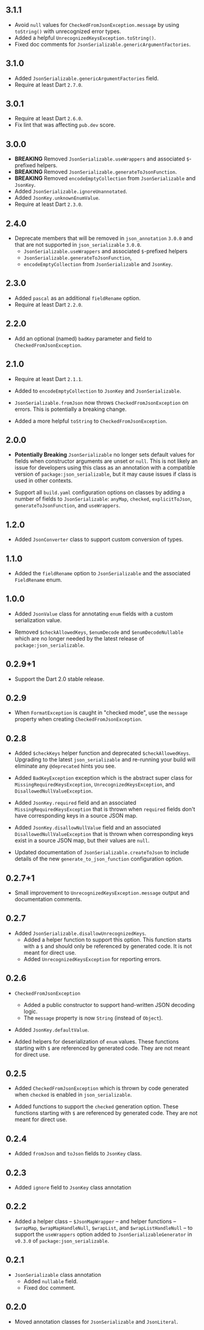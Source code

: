 ## 3.1.1

- Avoid `null` values for `CheckedFromJsonException.message` by using 
  `toString()` with unrecognized error types.
- Added a helpful `UnrecognizedKeysException.toString()`.
- Fixed doc comments for `JsonSerializable.genericArgumentFactories`.

## 3.1.0

- Added `JsonSerializable.genericArgumentFactories` field. 
- Require at least Dart `2.7.0`.

## 3.0.1

- Require at least Dart `2.6.0`.
- Fix lint that was affecting `pub.dev` score.

## 3.0.0

- **BREAKING** Removed `JsonSerializable.useWrappers` and associated
  `$`-prefixed helpers.
- **BREAKING** Removed `JsonSerializable.generateToJsonFunction`.
- **BREAKING** Removed `encodeEmptyCollection` from `JsonSerializable` and
  `JsonKey`.
- Added `JsonSerializable.ignoreUnannotated`.
- Added `JsonKey.unknownEnumValue`.
- Require at least Dart `2.3.0`.

## 2.4.0

- Deprecate members that will be removed in `json_annotation` `3.0.0` and that
  are not supported in `json_serializable` `3.0.0`.
  - `JsonSerializable.useWrappers` and associated `$`-prefixed helpers
  - `JsonSerializable.generateToJsonFunction`,
  - `encodeEmptyCollection` from `JsonSerializable` and `JsonKey`.

## 2.3.0

- Added `pascal` as an additional `fieldRename` option.
- Require at least Dart `2.2.0`.

## 2.2.0

* Add an optional (named) `badKey` parameter and field to
  `CheckedFromJsonException`.

## 2.1.0

* Require at least Dart `2.1.1`.

* Added to `encodeEmptyCollection` to `JsonKey` and `JsonSerializable`.

* `JsonSerializable.fromJson` now throws `CheckedFromJsonException` on errors.
  This is potentially a breaking change. 

* Added a more helpful `toString` to `CheckedFromJsonException`.

## 2.0.0

* **Potentially Breaking** `JsonSerializable` no longer sets default values for
  fields when constructor arguments are unset or `null`. This is not likely an
  issue for developers using this class as an annotation with a compatible
  version of `package:json_serializable`, but it may cause issues if class is
  used in other contexts.

* Support all `build.yaml` configuration options on classes by adding a number
  of fields to `JsonSerializable`: `anyMap`, `checked`, `explicitToJson`,
  `generateToJsonFunction`, and `useWrappers`.

## 1.2.0

* Added `JsonConverter` class to support custom conversion of types.

## 1.1.0

* Added the `fieldRename` option to `JsonSerializable` and the associated
  `FieldRename` enum.

## 1.0.0

* Added `JsonValue` class for annotating `enum` fields with a custom
  serialization value.

* Removed `$checkAllowedKeys`, `$enumDecode` and `$enumDecodeNullable` which are
  no longer needed by the latest release of `package:json_serializable`.

## 0.2.9+1

* Support the Dart 2.0 stable release.

## 0.2.9

* When `FormatException` is caught in "checked mode", use the `message`
  property when creating `CheckedFromJsonException`.

## 0.2.8

* Added `$checkKeys` helper function and deprecated `$checkAllowedKeys`.
  Upgrading to the latest `json_serializable` and re-running your build will
  eliminate any `@deprecated` hints you see.

* Added `BadKeyException` exception which is the abstract super class for
  `MissingRequiredKeysException`, `UnrecognizedKeysException`, and
  `DisallowedNullValueException`.

* Added `JsonKey.required` field and an associated
  `MissingRequiredKeysException` that is thrown when `required` fields don't
  have corresponding keys in a source JSON map.

* Added `JsonKey.disallowNullValue`  field and an associated
  `DisallowedNullValueException` that is thrown when corresponding keys exist in
  a source JSON map, but their values are `null`.

* Updated documentation of `JsonSerializable.createToJson` to include details
  of the new `generate_to_json_function` configuration option.

## 0.2.7+1

* Small improvement to `UnrecognizedKeysException.message` output and
  documentation comments.

## 0.2.7

* Added `JsonSerializable.disallowUnrecognizedKeys`.
  * Added a helper function to support this option. This function starts with a
    `$` and should only be referenced by generated code. It is not meant for
    direct use.
  * Added `UnrecognizedKeysException` for reporting errors.

## 0.2.6

* `CheckedFromJsonException`
  * Added a public constructor to support hand-written JSON decoding logic.
  * The `message` property is now `String` (instead of `Object`).

* Added `JsonKey.defaultValue`.

* Added helpers for deserialization of `enum` values.
  These functions starting with `$` are  referenced by generated code.
  They are not meant for direct use.

## 0.2.5

* Added `CheckedFromJsonException` which is thrown by code generated when
 `checked` is enabled in `json_serializable`.

* Added functions to support the `checked` generation option.
  These functions starting with `$` are referenced by generated code.
  They are not meant for direct use.

## 0.2.4

* Added `fromJson` and `toJson` fields to `JsonKey` class.

## 0.2.3

* Added `ignore` field to `JsonKey` class annotation

## 0.2.2

* Added a helper class – `$JsonMapWrapper` – and helper functions – `$wrapMap`,
  `$wrapMapHandleNull`, `$wrapList`, and `$wrapListHandleNull` – to support
  the `useWrappers` option added to `JsonSerializableGenerator` in `v0.3.0` of
  `package:json_serializable`.

## 0.2.1

* `JsonSerializable` class annotation
  * Added `nullable` field.
  * Fixed doc comment.

## 0.2.0

* Moved annotation classes for `JsonSerializable` and `JsonLiteral`.
